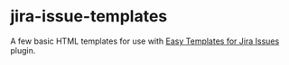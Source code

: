 # jira-issue-templates

A few basic HTML templates for use with [Easy Templates for Jira Issues](https://marketplace.atlassian.com/apps/1219112/easy-templates-for-jira-issues?hosting=cloud&tab=overview) plugin.
